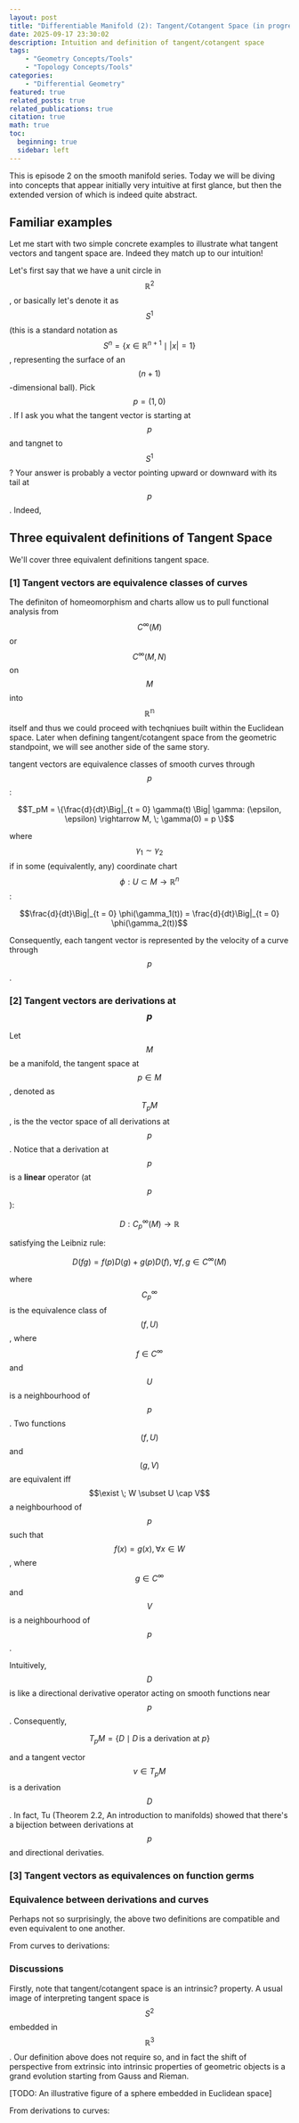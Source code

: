 ```yaml
---
layout: post
title: "Differentiable Manifold (2): Tangent/Cotangent Space (in progress)"
date: 2025-09-17 23:30:02
description: Intuition and definition of tangent/cotangent space
tags: 
    - "Geometry Concepts/Tools"
    - "Topology Concepts/Tools"
categories: 
    - "Differential Geometry"
featured: true
related_posts: true
related_publications: true
citation: true
math: true
toc:
  beginning: true
  sidebar: left
---
```


This is episode 2 on the smooth manifold series. Today we will be diving into concepts that appear initially very intuitive at first glance, but then the extended version of which is indeed quite abstract. 

## Familiar examples
Let me start with two simple concrete examples to illustrate what tangent vectors and tangent space are. Indeed they match up to our intuition!

Let's first say that we have a unit circle in $$\mathbb{R}^2$$, or basically let's denote it as $$S^1$$ (this is a standard notation as $$S^{n} = \{ x \in \mathbb{R}^{n+1} \mid |x| = 1 \}$$, representing the surface of an $$(n+1)$$-dimensional ball). Pick $$p = (1, 0)$$. If I ask you what the tangent vector is starting at $$p$$ and tangnet to $$S^1$$? Your answer is probably a vector pointing upward or downward with its tail at $$p$$. Indeed, 



## Three equivalent definitions of Tangent Space
We'll cover three equivalent definitions tangent space. 

### [1] Tangent vectors are equivalence classes of curves

The definiton of homeomorphism and charts allow us to pull functional analysis from $$C^{\infty}(M)$$ or $$C^{\infty}(M, N)$$ on $$M$$ into $$\mathbb{R^n}$$ itself and thus we could proceed with techqniues built within the Euclidean space. Later when defining tangent/cotangent space from the geometric standpoint, we will see another side of the same story. 

tangent vectors are equivalence classes of smooth curves through $$p$$:

$$T_pM = \{\frac{d}{dt}\Big|_{t = 0} \gamma(t) \Big| \gamma: (\epsilon, \epsilon) \rightarrow M, \; \gamma(0) = p \}$$

where $$\gamma_1 \sim \gamma_2$$ if in some (equivalently, any) coordinate chart $$\phi: U \subset M \rightarrow \mathbb{R}^n$$:

$$\frac{d}{dt}\Big|_{t = 0} \phi(\gamma_1(t)) = \frac{d}{dt}\Big|_{t = 0} \phi(\gamma_2(t))$$

Consequently,  each tangent vector is represented by the velocity of a curve through $$p$$. 



### [2] Tangent vectors are derivations at $$p$$
Let $$M$$ be a manifold, the tangent space at $$p \in M$$, denoted as $$T_pM$$, is the the vector space of all derivations at $$p$$. Notice that a derivation at $$p$$ is a __linear__ operator (at $$p$$):

$$
D: C^{\infty}_{p}(M) \rightarrow \mathbb{R}
$$

satisfying the Leibniz rule:

$$
D(fg) = f(p)D(g) + g(p)D(f), \; \forall f, g \in C^{\infty}(M)
$$

where $$C^{\infty}_{p}$$ is the equivalence class of $$(f, U)$$, where $$f \in C^{\infty}$$ and $$U$$ is a neighbourhood of $$p$$. Two functions $$(f, U)$$ and $$(g, V)$$ are equivalent iff $$\exist \; W \subset U \cap V$$ a neighbourhood of $$p$$ such that $$f(x) = g(x),  \forall x \in W$$, where $$g \in C^{\infty}$$ and $$V$$ is a neighbourhood of $$p$$. 

Intuitively, $$D$$ is like a directional derivative operator acting on smooth functions near $$p$$. Consequently, 

$$T_p{M} = \{ D \mid D \,\mathrm{is\ a\ derivation\ at}\ p \}$$ 

and a tangent vector $$v \in T_p{M}$$ is a derivation $$D$$. In fact, Tu (Theorem 2.2, An introduction to manifolds) showed that there's a bijection between derivations at $$p$$ and directional derivaties. 

### [3] Tangent vectors as equivalences on function germs




### Equivalence between derivations and curves
Perhaps not so surprisingly, the above two definitions are compatible and even equivalent to one another. 

From curves to derivations:


### Discussions
Firstly, note that tangent/cotangent space is an intrinsic? property. A usual image of interpreting tangent space is $$S^2$$ embedded in $$\mathbb{R}^3$$. Our definition above does not require so, and in fact the shift of perspective from extrinsic into intrinsic properties of geometric objects is a grand evolution starting from Gauss and Rieman. 

[TODO: An illustrative figure of a sphere embedded in Euclidean space]



From derivations to curves:


